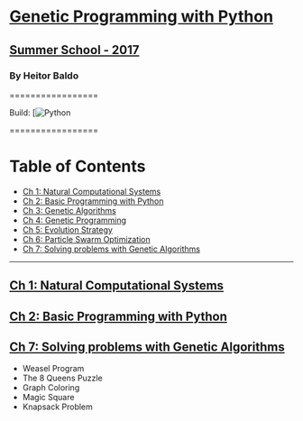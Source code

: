 # [Genetic Programming with Python]()

## [Summer School - 2017]()

### By Heitor Baldo

=================

Build: [![Python]()

=================


Table of Contents
=================

  * [Ch 1: Natural Computational Systems](#ch-1-natural-comp)
  * [Ch 2: Basic Programming with Python](#ch-1-genetic-alg)
  * [Ch 3: Genetic Algorithms](#ch-1-genetic-alg)
  * [Ch 4: Genetic Programming](#ch-1-genetic-alg)
  * [Ch 5: Evolution Strategy](#ch-1-genetic-alg)
  * [Ch 6: Particle Swarm Optimization](#ch-1-genetic-alg)
  * [Ch 7: Solving problems with Genetic Algorithms](#ch-1-genetic-alg)
  
  ---

## [Ch 1: Natural Computational Systems](01_Natural#ch-1-natural-comp)

## [Ch 2: Basic Programming with Python](01_Natural#ch-1-natural-comp)

## [Ch 7: Solving problems with Genetic Algorithms](01_Natural#ch-1-natural-comp)

  - Weasel Program
  - The 8 Queens Puzzle
  - Graph Coloring
  - Magic Square
  - Knapsack Problem

 
